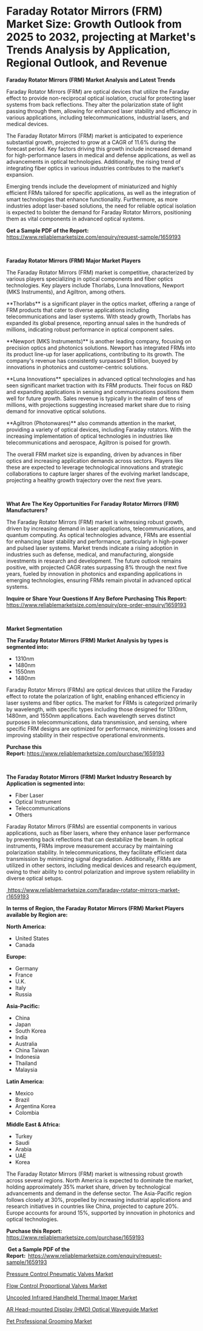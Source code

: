 <p><h1>Faraday Rotator Mirrors (FRM) Market Size: Growth Outlook from 2025 to 2032, projecting at Market's Trends Analysis by Application, Regional Outlook, and Revenue</h1></p><p><strong>Faraday Rotator Mirrors (FRM) Market Analysis and Latest Trends</strong></p>
<p><p>Faraday Rotator Mirrors (FRM) are optical devices that utilize the Faraday effect to provide non-reciprocal optical isolation, crucial for protecting laser systems from back reflections. They alter the polarization state of light passing through them, allowing for enhanced laser stability and efficiency in various applications, including telecommunications, industrial lasers, and medical devices.</p><p>The Faraday Rotator Mirrors (FRM) market is anticipated to experience substantial growth, projected to grow at a CAGR of 11.6% during the forecast period. Key factors driving this growth include increased demand for high-performance lasers in medical and defense applications, as well as advancements in optical technologies. Additionally, the rising trend of integrating fiber optics in various industries contributes to the market's expansion.</p><p>Emerging trends include the development of miniaturized and highly efficient FRMs tailored for specific applications, as well as the integration of smart technologies that enhance functionality. Furthermore, as more industries adopt laser-based solutions, the need for reliable optical isolation is expected to bolster the demand for Faraday Rotator Mirrors, positioning them as vital components in advanced optical systems.</p></p>
<p><strong>Get a Sample PDF of the Report:&nbsp;</strong> <a href="https://www.reliablemarketsize.com/enquiry/request-sample/1659193?utm_campaign=1143&utm_medium=2&utm_source=Github&utm_content=ia&utm_term=23032025&utm_id=faraday-rotator-mirrors-frm">https://www.reliablemarketsize.com/enquiry/request-sample/1659193</a></p>
<p>&nbsp;</p>
<p><strong>Faraday Rotator Mirrors (FRM) Major Market Players</strong></p>
<p><p>The Faraday Rotator Mirrors (FRM) market is competitive, characterized by various players specializing in optical components and fiber optics technologies. Key players include Thorlabs, Luna Innovations, Newport (MKS Instruments), and Agiltron, among others.</p><p>**Thorlabs** is a significant player in the optics market, offering a range of FRM products that cater to diverse applications including telecommunications and laser systems. With steady growth, Thorlabs has expanded its global presence, reporting annual sales in the hundreds of millions, indicating robust performance in optical component sales.</p><p>**Newport (MKS Instruments)** is another leading company, focusing on precision optics and photonics solutions. Newport has integrated FRMs into its product line-up for laser applications, contributing to its growth. The company's revenue has consistently surpassed $1 billion, buoyed by innovations in photonics and customer-centric solutions.</p><p>**Luna Innovations** specializes in advanced optical technologies and has seen significant market traction with its FRM products. Their focus on R&D and expanding applications in sensing and communications positions them well for future growth. Sales revenue is typically in the realm of tens of millions, with projections suggesting increased market share due to rising demand for innovative optical solutions.</p><p>**Agiltron (Photonwares)** also commands attention in the market, providing a variety of optical devices, including Faraday rotators. With the increasing implementation of optical technologies in industries like telecommunications and aerospace, Agiltron is poised for growth.</p><p>The overall FRM market size is expanding, driven by advances in fiber optics and increasing application demands across sectors. Players like these are expected to leverage technological innovations and strategic collaborations to capture larger shares of the evolving market landscape, projecting a healthy growth trajectory over the next five years.</p></p>
<p>&nbsp;</p>
<p><strong>What Are The Key Opportunities For Faraday Rotator Mirrors (FRM) Manufacturers?</strong></p>
<p><p>The Faraday Rotator Mirrors (FRM) market is witnessing robust growth, driven by increasing demand in laser applications, telecommunications, and quantum computing. As optical technologies advance, FRMs are essential for enhancing laser stability and performance, particularly in high-power and pulsed laser systems. Market trends indicate a rising adoption in industries such as defense, medical, and manufacturing, alongside investments in research and development. The future outlook remains positive, with projected CAGR rates surpassing 8% through the next five years, fueled by innovation in photonics and expanding applications in emerging technologies, ensuring FRMs remain pivotal in advanced optical systems.</p></p>
<p><strong>Inquire or Share Your Questions If Any Before Purchasing This Report:</strong> <a href="https://www.reliablemarketsize.com/enquiry/pre-order-enquiry/1659193?utm_campaign=1143&utm_medium=2&utm_source=Github&utm_content=ia&utm_term=23032025&utm_id=faraday-rotator-mirrors-frm">https://www.reliablemarketsize.com/enquiry/pre-order-enquiry/1659193</a></p>
<p>&nbsp;</p>
<p><strong>Market Segmentation</strong></p>
<p><strong>The Faraday Rotator Mirrors (FRM) Market Analysis by types is segmented into:</strong></p>
<p><ul><li>1310nm</li><li>1480nm</li><li>1550nm</li><li>1480nm</li></ul></p>
<p><p>Faraday Rotator Mirrors (FRMs) are optical devices that utilize the Faraday effect to rotate the polarization of light, enabling enhanced efficiency in laser systems and fiber optics. The market for FRMs is categorized primarily by wavelength, with specific types including those designed for 1310nm, 1480nm, and 1550nm applications. Each wavelength serves distinct purposes in telecommunications, data transmission, and sensing, where specific FRM designs are optimized for performance, minimizing losses and improving stability in their respective operational environments.</p></p>
<p><strong>Purchase this Report:&nbsp;</strong><a href="https://www.reliablemarketsize.com/purchase/1659193?utm_campaign=1143&utm_medium=2&utm_source=Github&utm_content=ia&utm_term=23032025&utm_id=faraday-rotator-mirrors-frm">https://www.reliablemarketsize.com/purchase/1659193</a></p>
<p>&nbsp;</p>
<p><strong>The Faraday Rotator Mirrors (FRM) Market Industry Research by Application is segmented into:</strong></p>
<p><ul><li>Fiber Laser</li><li>Optical Instrument</li><li>Teleccommunications</li><li>Others</li></ul></p>
<p><p>Faraday Rotator Mirrors (FRMs) are essential components in various applications, such as fiber lasers, where they enhance laser performance by preventing back reflections that can destabilize the beam. In optical instruments, FRMs improve measurement accuracy by maintaining polarization stability. In telecommunications, they facilitate efficient data transmission by minimizing signal degradation. Additionally, FRMs are utilized in other sectors, including medical devices and research equipment, owing to their ability to control polarization and improve system reliability in diverse optical setups.</p></p>
<p><a href="https://www.reliablemarketsize.com/faraday-rotator-mirrors-market-r1659193?utm_campaign=1143&utm_medium=2&utm_source=Github&utm_content=ia&utm_term=23032025&utm_id=faraday-rotator-mirrors-frm">&nbsp;https://www.reliablemarketsize.com/faraday-rotator-mirrors-market-r1659193</a></p>
<p><strong>In terms of Region, the Faraday Rotator Mirrors (FRM) Market Players available by Region are:</strong></p>
<p>
    <p> <strong> North America: </strong>
        <ul>
            <li>United States</li>
            <li>Canada</li>
        </ul>
        </p> 
    <p> <strong> Europe: </strong>
        <ul>
            <li>Germany</li>
            <li>France</li>
            <li>U.K.</li>
            <li>Italy</li>
            <li>Russia</li>
        </ul>
        </p> 
    <p> <strong> Asia-Pacific: </strong>
        <ul>
            <li>China</li>
            <li>Japan</li>
            <li>South Korea</li>
            <li>India</li>
            <li>Australia</li>
            <li>China Taiwan</li>
            <li>Indonesia</li>
            <li>Thailand</li>
            <li>Malaysia</li>
        </ul>
        </p> 
    <p> <strong> Latin America: </strong>
        <ul>
            <li>Mexico</li>
            <li>Brazil</li>
            <li>Argentina Korea</li>
            <li>Colombia</li>
        </ul>
        </p> 
    <p> <strong> Middle East & Africa: </strong>
        <ul>
            <li>Turkey</li>
            <li>Saudi</li>
            <li>Arabia</li>
            <li>UAE</li>
            <li>Korea</li>
        </ul>
    </p>
    </p>
<p><p>The Faraday Rotator Mirrors (FRM) market is witnessing robust growth across several regions. North America is expected to dominate the market, holding approximately 35% market share, driven by technological advancements and demand in the defense sector. The Asia-Pacific region follows closely at 30%, propelled by increasing industrial applications and research initiatives in countries like China, projected to capture 20%. Europe accounts for around 15%, supported by innovation in photonics and optical technologies.</p></p>
<p><strong>Purchase this Report: </strong><a href="https://www.reliablemarketsize.com/purchase/1659193?utm_campaign=1143&utm_medium=2&utm_source=Github&utm_content=ia&utm_term=23032025&utm_id=faraday-rotator-mirrors-frm">https://www.reliablemarketsize.com/purchase/1659193</a></p>
<p>&nbsp;<strong>Get a Sample PDF of the Report:&nbsp;&nbsp;</strong><a href="https://www.reliablemarketsize.com/enquiry/request-sample/1659193?utm_campaign=1143&utm_medium=2&utm_source=Github&utm_content=ia&utm_term=23032025&utm_id=faraday-rotator-mirrors-frm">https://www.reliablemarketsize.com/enquiry/request-sample/1659193</a></p>
<p><strong></strong></p>
<p><p><a href="https://github.com/kaidaloeckf7/Market-Research-Report-List-1/blob/main/pressure-control-pneumatic-valves-market.md?utm_campaign=1143&utm_medium=2&utm_source=Github&utm_content=ia&utm_term=23032025&utm_id=faraday-rotator-mirrors-frm">Pressure Control Pneumatic Valves Market</a></p><p><a href="https://github.com/arifasabeygb/Market-Research-Report-List-1/blob/main/flow-control-proportional-valves-market.md?utm_campaign=1143&utm_medium=2&utm_source=Github&utm_content=ia&utm_term=23032025&utm_id=faraday-rotator-mirrors-frm">Flow Control Proportional Valves Market</a></p><p><a href="https://github.com/theyasnare5w/Market-Research-Report-List-1/blob/main/uncooled-infrared-handheld-thermal-imager-market.md?utm_campaign=1143&utm_medium=2&utm_source=Github&utm_content=ia&utm_term=23032025&utm_id=faraday-rotator-mirrors-frm">Uncooled Infrared Handheld Thermal Imager Market</a></p><p><a href="https://github.com/nacarnzina/Market-Research-Report-List-1/blob/main/ar-head-mounted-display-hmd-optical-waveguide-market.md?utm_campaign=1143&utm_medium=2&utm_source=Github&utm_content=ia&utm_term=23032025&utm_id=faraday-rotator-mirrors-frm">AR Head-mounted Display (HMD) Optical Waveguide Market</a></p><p><a href="https://github.com/ocambdidarhz/Market-Research-Report-List-1/blob/main/pet-professional-grooming-market.md?utm_campaign=1143&utm_medium=2&utm_source=Github&utm_content=ia&utm_term=23032025&utm_id=faraday-rotator-mirrors-frm">Pet Professional Grooming Market</a></p></p>